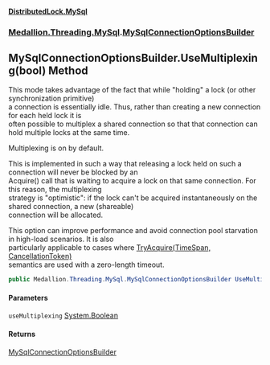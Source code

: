 #### [DistributedLock.MySql](README.md 'README')
### [Medallion.Threading.MySql](Medallion.Threading.MySql.md 'Medallion.Threading.MySql').[MySqlConnectionOptionsBuilder](MySqlConnectionOptionsBuilder.md 'Medallion.Threading.MySql.MySqlConnectionOptionsBuilder')

## MySqlConnectionOptionsBuilder.UseMultiplexing(bool) Method

This mode takes advantage of the fact that while "holding" a lock (or other synchronization primitive)  
a connection is essentially idle. Thus, rather than creating a new connection for each held lock it is   
often possible to multiplex a shared connection so that that connection can hold multiple locks at the same time.  
  
Multiplexing is on by default.  
  
This is implemented in such a way that releasing a lock held on such a connection will never be blocked by an  
Acquire() call that is waiting to acquire a lock on that same connection. For this reason, the multiplexing  
strategy is "optimistic": if the lock can't be acquired instantaneously on the shared connection, a new (shareable)   
connection will be allocated.  
  
This option can improve performance and avoid connection pool starvation in high-load scenarios. It is also  
particularly applicable to cases where [TryAcquire(TimeSpan, CancellationToken)](https://github.com/madelson/DistributedLock/tree/default-documentation/docs/api/DistributedLock.Core/IDistributedLock.TryAcquire.GcM73KNvUAY5aoOOhgln1g.md 'Medallion.Threading.IDistributedLock.TryAcquire(System.TimeSpan,System.Threading.CancellationToken)')  
semantics are used with a zero-length timeout.

```csharp
public Medallion.Threading.MySql.MySqlConnectionOptionsBuilder UseMultiplexing(bool useMultiplexing=true);
```
#### Parameters

<a name='Medallion.Threading.MySql.MySqlConnectionOptionsBuilder.UseMultiplexing(bool).useMultiplexing'></a>

`useMultiplexing` [System.Boolean](https://docs.microsoft.com/en-us/dotnet/api/System.Boolean 'System.Boolean')

#### Returns
[MySqlConnectionOptionsBuilder](MySqlConnectionOptionsBuilder.md 'Medallion.Threading.MySql.MySqlConnectionOptionsBuilder')
